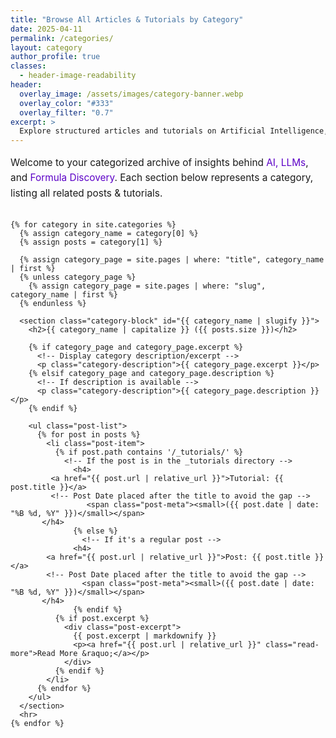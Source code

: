 ```yaml
---
title: "Browse All Articles & Tutorials by Category"
date: 2025-04-11
permalink: /categories/
layout: category
author_profile: true
classes:
  - header-image-readability
header:
  overlay_image: /assets/images/category-banner.webp
  overlay_color: "#333"
  overlay_filter: "0.7"
excerpt: >
  Explore structured articles and tutorials on Artificial Intelligence, LLMs, and Formula Discovery — organized by clearly defined categories for easy browsing.
---
```


<div class="container">
  <div class="main-content">
    <p class="category-intro">
      Welcome to your categorized archive of insights behind
      <span style="color:#5c00c7;">AI, LLMs</span>, and
      <span style="color:#5c00c7;">Formula Discovery</span>.
      Each section below represents a category, listing all related posts & tutorials.
    </p>

    {% for category in site.categories %}
      {% assign category_name = category[0] %}
      {% assign posts = category[1] %}
      
      {% assign category_page = site.pages | where: "title", category_name | first %}
      {% unless category_page %}
        {% assign category_page = site.pages | where: "slug", category_name | first %}
      {% endunless %}

      <section class="category-block" id="{{ category_name | slugify }}">
        <h2>{{ category_name | capitalize }} ({{ posts.size }})</h2>

        {% if category_page and category_page.excerpt %}
          <!-- Display category description/excerpt -->
          <p class="category-description">{{ category_page.excerpt }}</p>
        {% elsif category_page and category_page.description %}
          <!-- If description is available -->
          <p class="category-description">{{ category_page.description }}</p>
        {% endif %}

        <ul class="post-list">
          {% for post in posts %}
            <li class="post-item">
              {% if post.path contains '/_tutorials/' %}
                <!-- If the post is in the _tutorials directory -->
                  <h4>
		     <a href="{{ post.url | relative_url }}">Tutorial: {{ post.title }}</a>
		     <!-- Post Date placed after the title to avoid the gap -->
                     <span class="post-meta"><small>({{ post.date | date: "%B %d, %Y" }})</small></span>
		   </h4>
                  {% else %}
                    <!-- If it's a regular post -->
                  <h4>
		    <a href="{{ post.url | relative_url }}">Post: {{ post.title }}</a>
		    <!-- Post Date placed after the title to avoid the gap -->
                    <span class="post-meta"><small>({{ post.date | date: "%B %d, %Y" }})</small></span>
		   </h4>
                  {% endif %}
              {% if post.excerpt %}
                <div class="post-excerpt">
                  {{ post.excerpt | markdownify }}
                  <p><a href="{{ post.url | relative_url }}" class="read-more">Read More &raquo;</a></p>
                </div>
              {% endif %}
            </li>
          {% endfor %}
        </ul>
      </section>
      <hr>
    {% endfor %}
  </div>
</div>

<style>
  .category-intro {
    margin-bottom: 2em;
    font-size: 1.1em;
    line-height: 1.6;
  }

  .category-block {
    margin-bottom: 3em;
    padding-bottom: 2em;
    border-bottom: 1px solid #ddd;
  }

  .category-description {
    font-style: italic;
    color: #666;
    margin: 0.5em 0 1em;
  }

  .post-list {
    list-style: none;
    padding-left: 0;
  }

  .post-item {
    margin-bottom: 1.5em;
  }

  .post-meta {
    font-size: 0.9em;
    display: inline-block;
    color: #888;
    margin-left: 10px; /* Space between the title and the date */	
  }

  .post-excerpt {
    margin-top: 0.5em;
    font-size: 1em;
  }

  .read-more {
    font-weight: bold;
    color: #5c00c7;
    text-decoration: none;
  }

  .read-more:hover {
    text-decoration: underline;
  }
</style>
